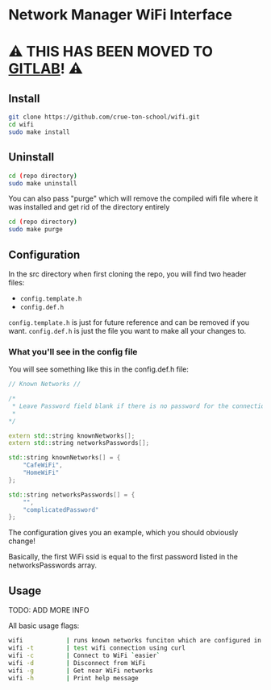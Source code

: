 # Network Manager WiFi Interface

# ⚠️ THIS HAS BEEN MOVED TO [GITLAB](https://gitlab.com/crue-ton/wifi)! ⚠️

## Install
```sh
git clone https://github.com/crue-ton-school/wifi.git
cd wifi
sudo make install
```

## Uninstall
```sh
cd (repo directory)
sudo make uninstall
```

You can also pass "purge" which will remove the compiled wifi file where it was installed and get rid of the directory entirely
```sh
cd (repo directory)
sudo make purge
``` 

## Configuration
In the src directory when first cloning the repo, you will find two header files:
- `config.template.h`
- `config.def.h`

`config.template.h` is just for future reference and can be removed if you want.
`config.def.h` is just the file you want to make all your changes to.

### What you'll see in the config file

You will see something like this in the config.def.h file:
```cpp
// Known Networks //

/*
 * Leave Password field blank if there is no password for the connection
 *
*/

extern std::string knownNetworks[];
extern std::string networksPasswords[];

std::string knownNetworks[] = {
	"CafeWiFi",
	"HomeWiFi"
};

std::string networksPasswords[] = {
	"",
	"complicatedPassword"
};
```

The configuration gives you an example, which you should obviously change!

Basically, the first WiFi ssid is equal to the first password listed in the networksPasswords array.

## Usage

TODO: ADD MORE INFO

All basic usage flags:
```sh
wifi			| runs known networks funciton which are configured in config file
wifi -t 		| test wifi connection using curl
wifi -c			| Connect to WiFi `easier`
wifi -d 		| Disconnect from WiFi
wifi -g			| Get near WiFi networks
wifi -h			| Print help message
```
